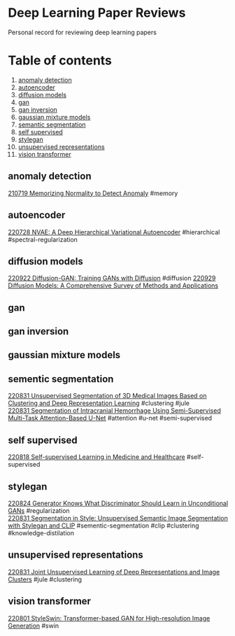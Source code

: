 # Deep Learning Paper Reviews
Personal record for reviewing deep learning papers


# Table of contents
<!-- 1. [activation](#activation)
1. [adaptation](#adaptation)
1. [adversarial training](#adversarial-training)
1. [antialiasing](#antialiasing)
1. [attention](#attention)
1. [augmentation](#augmentation)
1. [backbone](#backbone)
1. [bayesian](#bayesian)
1. [bias](#bias)
1. [causality](#causality)
1. [channel attention](#channel-attention)
1. [computation](#computation)
1. [contrastive learning](#contrastive-learning)
1. [convolution](#convolution)
1. [dataset](#dataset)
1. [ddpm](#ddpm)
1. [disentangle](#disentangle)
1. [domain adaptation](#domain-adaptation)
1. [dropout](#dropout)
1. [efficient attention](#efficient-attention)
1. [embedding](#embedding)
1. [energy based model](#energy-based-model)
1. [few shot](#few-shot)
1. [gan](#gan)
1. [gan inversion](#gan-inversion)
1. [generalization](#generalization)
1. [generative model](#generative-model)
1. [graph](#graph)
1. [image editing](#image-editing)
1. [image generation](#image-generation)
1. [img2img](#img2img)
1. [implicit model](#implicit-model)
1. [instance segmentation](#instance-segmentation)
1. [knowledge base](#knowledge-base)
1. [memory](#memory)
1. [mixup](#mixup)
1. [noise](#noise)
1. [normalization](#normalization)
1. [object detection](#object-detection)
1. [optimization](#optimization)
1. [out of distribution](#out-of-distribution)
1. [perceptual loss](#perceptual-loss)
1. [pooling](#pooling)
1. [regularization](#regularization)
1. [reinforcement learning](#reinforcement-learning)
1. [representation](#representation)
1. [saliency](#saliency)
1. [salient object detection](#salient-object-detection)
1. [score_based_model](#score-based-model)
1. [self supervised](#self-supervised)
1. [semi supervised learning](#semi-supervised-learning)
1. [style transfer](#style-transfer)
1. [stylegan](#stylegan)
1. [super resolution](#super-resolution)
1. [transformer](#transformer)
1. [unsupervised img2img](#unsupervised-img2img)
1. [unsupervised nmt](#unsupervised-nmt)
1. [vae](#vae)
1. [video](#video)
1. [video transformer](#video-transformer)
1. [vision](#vision)
1. [vision language](#vision-language)
1. [vision transformer](#vision-transformer)
1. [visual grounding](#visual-grounding)
1. [vit](#vit)
1. [vocoder](#vocoder)
1. [weak supervision](#weak-supervision)
1. [uncategorized](#uncategorized) -->


1. [anomaly detection](#anomaly-detection)
1. [autoencoder](#autoencoder)
2. [diffusion models](#diffusion-models)
3. [gan](#gan)
4. [gan inversion](#gan-inversion)
5. [gaussian mixture models](#gaussian-mixture-models)
6. [semantic segmentation](#semantic-segmentation)
7. [self supervised](#self-supervised)
8. [stylegan](#stylegan)
9. [unsupervised representations](#unsupervised-representations)
10. [vision transformer](#vision-transformer)

## anomaly detection
[210719 Memorizing Normality to Detect Anomaly](summaries/210719%20Memorizing%20Normality%20to%20Detect%20Anomaly:%20Memory-augmented%20Deep%20Autoencoder%20for%20Unsupervised%20Anomaly%20Detection.md) #memory
## autoencoder
[220728 NVAE: A Deep Hierarchical Variational Autoencoder](summaries/220728%20NVAE:%20A%20Deep%20Hierarchical%20Variational%20Autoencoder.md) #hierarchical #spectral-regularization 
## diffusion models
[220922 Diffusion-GAN: Training GANs with Diffusion](summaries/220922%20Diffusion-GAN:%20Training%20GANs%20with%20Diffusion.md) #diffusion
[220929 Diffusion Models: A Comprehensive Survey of Methods and Applications](summaries/220929%20Diffusion%20Models:%20A%20Comprehensive%20Survey%20of%20Methods%20and%20Applications.md)
## gan
## gan inversion
## gaussian mixture models
## sementic segmentation
[220831 Unsupervised Segmentation of 3D Medical Images Based on Clustering and Deep Representation Learning](summaries/220831%20Unsupervised%20Segmentation%20of%203D%20Medical%20Images%20Based%20on%20Clustering%20and%20Deep%20Representation%20Learning.md) #clustering #jule  
[220831 Segmentation of Intracranial Hemorrhage Using Semi-Supervised Multi-Task Attention-Based U-Net](summaries/220831%20Segmentation%20of%20Intracranial%20Hemorrhage%20Using%20Semi-Supervised%20Multi-Task%20Attention-Based%20U-Net.md) #attention #u-net #semi-supervised
## self supervised
[220818 Self-supervised Learning in Medicine and Healthcare](summaries/220818%20Self-supervised%20learning%20in%20medicine%20and%20healthcare.md) #self-supervised
## stylegan
[220824 Generator Knows What Discriminator Should Learn in Unconditional GANs](summaries/220824%20Generator%20Knows%20What%20Discriminator%20Should%20Learn%20in%20Unconditional%20GANs.md) #regularization   
[220831 Segmentation in Style: Unsupervised Semantic Image Segmentation with Stylegan and CLIP](summaries/220831%20Segmentation%20in%20Style:%20Unsupervised%20Semantic%20Image%20Segmentation%20with%20Stylegan%20and%20CLIP.md) #sementic-segmentation #clip #clustering #knowledge-distilation
## unsupervised representations
[220831 Joint Unsupervised Learning of Deep Representations and Image Clusters](summaries/220831%20Joint%20Unsupervised%20Learning%20of%20Deep%20Representations%20and%20Image%20Clusters.md) #jule #clustering
## vision transformer
[220801 StyleSwin: Transformer-based GAN for High-resolution Image Generation](summaries/220801%20StyleSwin:%20Transformer-based%20GAN%20for%20High-resolution%20Image%20Generation.md) #swin

